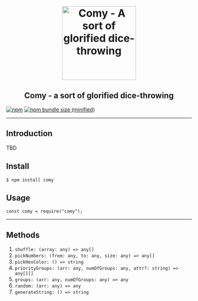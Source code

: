 <h1 align="center">
	 <a href="https://github.com/otomer/comy"><img src="https://i.ibb.co/0VfJnzX/comy.png" alt="Comy - A sort of glorified dice-throwing" width=200"></a>
</h1>
<h2 align="center">
Comy - a sort of glorified dice-throwing
</h2>

[![npm](https://img.shields.io/npm/v/comy.svg)](https://www.npmjs.com/package/comy)
[![npm bundle size (minified)](https://img.shields.io/bundlephobia/min/comy.svg)](https://www.npmjs.com/package/comy)

---

## Introduction

TBD

## Install

```
$ npm install comy
```

## Usage

```
const comy = require("comy");
```

---

## Methods

1. `shuffle: (array: any) => any[]`
2. `pickNumbers: (from: any, to: any, size: any) => any[]`
3. `pickHexColor: () => string`
4. `priorityGroups: (arr: any, numOfGroups: any, attr?: string) => any[][]`
5. `groups: (arr: any, numOfGroups: any) => any`
6. `random: (arr: any) => any`
7. `generateString: () => string`

